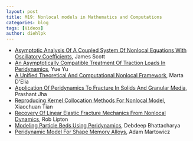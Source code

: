 ```yaml
---
layout: post
title: M19: Nonlocal models in Mathematics and Computations
categories: blog
tags: [Videos]
author: diehlpk
---
```


* [Asymptotic Analysis Of A Coupled System Of Nonlocal Equations With Oscillatory Coefficients](https://youtu.be/6XlD0_EA_kw), James Scott
* [An Asymptotically Compatible Treatment Of Traction Loads In Peridynamics](https://youtu.be/JXsFIkz8ACE), Yue Yu
* [A Unified Theoretical And Computational Nonlocal Framework](https://youtu.be/L5E0wGxTswk), Marta D'Elia 
* [Application Of Peridynamics To Fracture In Solids And Granular Media](https://youtu.be/p8nWy54bg6k0), Prashant Jha
* [Reproducing Kernel Collocation Methods For Nonlocal Model](https://youtu.be/FUiye3pQSog0), Xiaochuan Tian
* [Recovery Of Linear Elastic Fracture Mechanics From Nonlocal Dynamics](https://youtu.be/SpxHrPVsm8c), Rob Lipton
* [Modeling Particle Beds Using Peridynamics](https://youtu.be/4E-M30-7OZ8), Debdeep Bhattacharya
* [Peridynamic Model For Shape Memory Alloys](https://youtu.be/WKryVUsZGpA), Adam Martowicz

